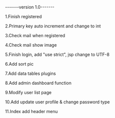 -------version 1.0-------

1.Finish registered

2.Primary key auto increment and change to int

3.Check mail when registered

4.Check mail show image

5.Finish login, add "use strict", jsp change to UTF-8

6.Add sort pic

7.Add data tables plugins

8.Add admin dashboard function

9.Modify user list page

10.Add update user profile & change password type

11.Index add header menu